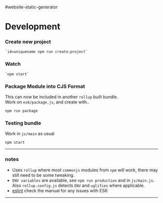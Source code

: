 #website-static-generator

# Development

### Create new project

    `id=uniquename npm run create:project`

### Watch

    `npm start`


### Package Module into CJS Format
This can now be included in another `rollup` built bundle.  
Work on `es6/package.js`, and create with..
    
    npm run package

### Testing bundle
Work in `js/main` as usual

    npm start

---

### notes
* Uses `rollup` where most `commonjs` modules from `npm` will work, there may still need to be some tweaking.
* `ENV variables` are available, see `npm run production` and in `js/main.js`. Also `rollup.config.js` detects `ENV` and `uglifies` where applicable.
* [eslint](http://eslint.org/docs/user-guide/configuring) check the manual for any issues with ES6

---
